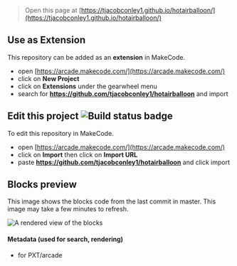  


> Open this page at [https://tjacobconley1.github.io/hotairballoon/](https://tjacobconley1.github.io/hotairballoon/)

## Use as Extension

This repository can be added as an **extension** in MakeCode.

* open [https://arcade.makecode.com/](https://arcade.makecode.com/)
* click on **New Project**
* click on **Extensions** under the gearwheel menu
* search for **https://github.com/tjacobconley1/hotairballoon** and import

## Edit this project ![Build status badge](https://github.com/tjacobconley1/hotairballoon/workflows/MakeCode/badge.svg)

To edit this repository in MakeCode.

* open [https://arcade.makecode.com/](https://arcade.makecode.com/)
* click on **Import** then click on **Import URL**
* paste **https://github.com/tjacobconley1/hotairballoon** and click import

## Blocks preview

This image shows the blocks code from the last commit in master.
This image may take a few minutes to refresh.

![A rendered view of the blocks](https://github.com/tjacobconley1/hotairballoon/raw/master/.github/makecode/blocks.png)

#### Metadata (used for search, rendering)

* for PXT/arcade
<script src="https://makecode.com/gh-pages-embed.js"></script><script>makeCodeRender("{{ site.makecode.home_url }}", "{{ site.github.owner_name }}/{{ site.github.repository_name }}");</script>
